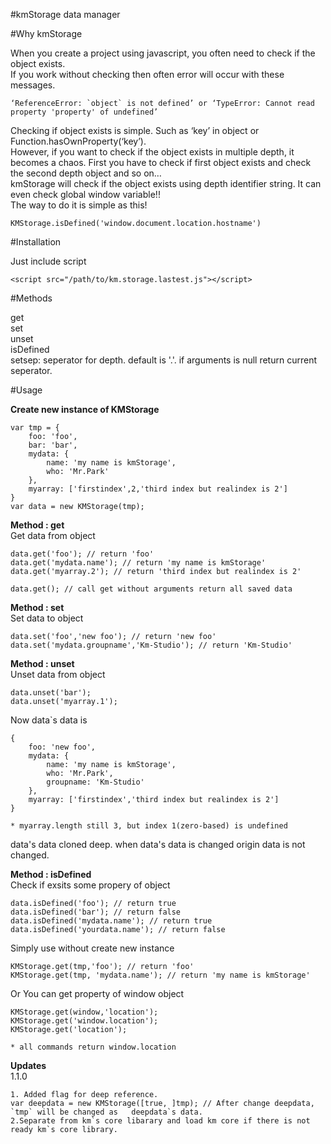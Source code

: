 #kmStorage
data manager


#Why kmStorage

When you create a project using javascript, you often need to check if the object exists.<br/>
If you work without checking then often error will occur with these messages.<br/>
      
	‘ReferenceError: `object` is not defined’ or ‘TypeError: Cannot read property 'property' of undefined’
	
Checking if object exists is simple. Such as ‘key’ in object or Function.hasOwnProperty(‘key’).<br/>
However, if you want to check if the object exists in multiple depth, it becomes a chaos. First you have to check if first object exists and check the second depth object and so on…<br/>
kmStorage will check if the object exists using depth identifier string. It can even check global window variable!!<br/>
The way to do it is simple as this!<br/>
	
	KMStorage.isDefined('window.document.location.hostname')

#Installation

Just include script

	<script src="/path/to/km.storage.lastest.js"></script>


#Methods

get<br/>
set<br/>
unset<br/>
isDefined<br/>
setsep: seperator for depth. default is '.'. if arguments is null return current seperator.


#Usage

<b>Create new instance of KMStorage</b>

	var tmp = {
		foo: 'foo',
		bar: 'bar',
		mydata: {
			name: 'my name is kmStorage',
			who: 'Mr.Park'
		},
		myarray: ['firstindex',2,'third index but realindex is 2']
	}
	var data = new KMStorage(tmp);


<b>Method : get</b><br/>
Get data from object

	data.get('foo'); // return 'foo'
	data.get('mydata.name'); // return 'my name is kmStorage'
	data.get('myarray.2'); // return 'third index but realindex is 2'

	data.get(); // call get without arguments return all saved data


<b>Method : set</b><br/>
Set data to object

	data.set('foo','new foo'); // return 'new foo'
	data.set('mydata.groupname','Km-Studio'); // return 'Km-Studio'


<b>Method : unset</b><br/>
Unset data from object

	data.unset('bar');
	data.unset('myarray.1');


Now data\`s data is

	{
		foo: 'new foo',
		mydata: {
			name: 'my name is kmStorage',
			who: 'Mr.Park',
			groupname: 'Km-Studio'
		},
		myarray: ['firstindex','third index but realindex is 2']
	}

	* myarray.length still 3, but index 1(zero-based) is undefined

data's data cloned deep. when data's data is changed origin data is not changed.


<b>Method : isDefined</b><br/>
Check if exsits some propery of object

	data.isDefined('foo'); // return true
	data.isDefined('bar'); // return false
	data.isDefined('mydata.name'); // return true
	data.isDefined('yourdata.name'); // return false


Simply use without create new instance

	KMStorage.get(tmp,'foo'); // return 'foo'
	KMStorage.get(tmp, 'mydata.name'); // return 'my name is kmStorage'


Or You can get property of window object

	KMStorage.get(window,'location');
	KMStorage.get('window.location');
	KMStorage.get('location');

	* all commands return window.location


<b>Updates</b><br/>
	1.1.0
	
	1. Added flag for deep reference.
	var deepdata = new KMStorage([true, ]tmp); // After change deepdata, `tmp` will be changed as 	deepdata`s data.
	2.Separate from km`s core libarary and load km core if there is not ready km`s core library.
